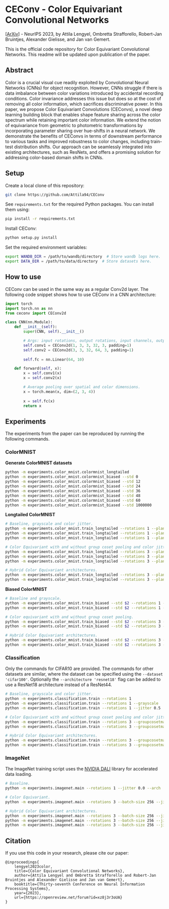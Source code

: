 # CEConv - Color Equivariant Convolutional Networks

[[ArXiv](https://arxiv.org/abs/2310.19368)] - NeurIPS 2023, by Attila Lengyel, Ombretta Strafforello, Robert-Jan Bruintjes, Alexander Gielisse, and Jan van Gemert.

This is the official code repository for Color Equivariant Convolutional Networks. This readme will be updated upon publication of the paper.

## Abstract
Color is a crucial visual cue readily exploited by Convolutional Neural Networks (CNNs) for object recognition. However, CNNs struggle if there is data imbalance between color variations introduced by accidental recording conditions. Color invariance addresses this issue but does so at the cost of removing all color information, which sacrifices discriminative power. In this paper, we propose Color Equivariant Convolutions (CEConvs), a novel deep learning building block that enables shape feature sharing across the color spectrum while retaining important color information. We extend the notion of equivariance from geometric to photometric transformations by incorporating parameter sharing over hue-shifts in a neural network. We demonstrate the benefits of CEConvs in terms of downstream performance to various tasks and improved robustness to color changes, including train-test distribution shifts. Our approach can be seamlessly integrated into existing architectures, such as ResNets, and offers a promising solution for addressing color-based domain shifts in CNNs.

## Setup

Create a local clone of this repository:
```bash
git clone https://github.com/Attila94/CEConv
```

See `requirements.txt` for the required Python packages. You can install them using:
```bash
pip install -r requirements.txt
```

Install CEConv:
```bash
python setup.py install
```

Set the required environment variables:
```bash
export WANDB_DIR = /path/to/wandb/directory  # Store wandb logs here.
export DATA_DIR = /path/to/data/directory  # Store datasets here.
```

## How to use

CEConv can be used in the same way as a regular Conv2d layer. The following code snippet shows how to use CEConv in a CNN architecture:

```python
import torch
import torch.nn as nn
from ceconv import CEConv2d

class CNN(nn.Module):
    def __init__(self):
        super(CNN, self).__init__()

        # Args: input rotations, output rotations, input channels, output channels, kernel size, padding.
        self.conv1 = CEConv2d(1, 3, 3, 32, 3, padding=1)
        self.conv2 = CEConv2d(3, 3, 32, 64, 3, padding=1)
        
        self.fc = nn.Linear(64, 10)

    def forward(self, x):
        x = self.conv1(x)
        x = self.conv2(x)

        # Average pooling over spatial and color dimensions.
        x = torch.mean(x, dim=(2, 3, 4))
        
        x = self.fc(x)
        return x
```

## Experiments

The experiments from the paper can be reproduced by running the following commands.

### ColorMNIST
**Generate ColorMNIST datasets**
```bash
python -m experiments.color_mnist.colormnist_longtailed
python -m experiments.color_mnist.colormnist_biased --std 0
python -m experiments.color_mnist.colormnist_biased --std 12
python -m experiments.color_mnist.colormnist_biased --std 24
python -m experiments.color_mnist.colormnist_biased --std 36
python -m experiments.color_mnist.colormnist_biased --std 48
python -m experiments.color_mnist.colormnist_biased --std 60
python -m experiments.color_mnist.colormnist_biased --std 1000000
```

**Longtailed ColorMNIST**
```bash
# Baseline, grayscale and color jitter.
python -m experiments.color_mnist.train_longtailed --rotations 1 --planes 20
python -m experiments.color_mnist.train_longtailed --rotations 1 --planes 20 --grayscale 
python -m experiments.color_mnist.train_longtailed --rotations 1 --planes 20 --jitter 0.5

# Color Equivariant with and without group coset pooling and color jitter.
python -m experiments.color_mnist.train_longtailed --rotations 3 --planes 17 --separable
python -m experiments.color_mnist.train_longtailed --rotations 3 --planes 17 --separable --jitter 0.5
python -m experiments.color_mnist.train_longtailed --rotations 3 --planes 17 --separable --groupcosetpool

# Hybrid Color Equivariant architectures.
python -m experiments.color_mnist.train_longtailed --rotations 3 --planes 19 --ce_layers 2 --separable --groupcosetpool
python -m experiments.color_mnist.train_longtailed --rotations 3 --planes 18 --ce_layers 4 --separable --groupcosetpool
```

**Biased ColorMNIST**
```bash
# Baseline and grayscale.
python -m experiments.color_mnist.train_biased --std $2 --rotations 1 --planes 20 
python -m experiments.color_mnist.train_biased --std $2 --rotations 1 --planes 20 --grayscale

# Color equivariant with and without group coset pooling.
python -m experiments.color_mnist.train_biased --std $2 --rotations 3 --planes 17 --separable
python -m experiments.color_mnist.train_biased --std $2 --rotations 3 --planes 17 --separable --groupcosetpool

# Hybrid Color Equivariant architectures.
python -m experiments.color_mnist.train_biased --std $2 --rotations 3 --planes 19 --ce_layers 2 --separable --groupcosetpool
python -m experiments.color_mnist.train_biased --std $2 --rotations 3 --planes 18 --ce_layers 4 --separable --groupcosetpool
```

### Classification
Only the commands for CIFAR10 are provided. The commands for other datasets are similar, where the dataset can be specified using the `--dataset 'cifar100'`. Optionally the `--architecture 'resnet18'` flag can be added to use a ResNet18 architecture instead of a ResNet44.

```bash
# Baseline, grayscale and color jitter.
python -m experiments.classification.train --rotations 1
python -m experiments.classification.train --rotations 1 --grayscale
python -m experiments.classification.train --rotations 1 --jitter 0.5

# Color Equivariant with and without group coset pooling and color jitter.
python -m experiments.classification.train --rotations 3 --groupcosetmaxpool --separable
python -m experiments.classification.train --rotations 3 --groupcosetmaxpool --separable --jitter 0.5

# Hybrid Color Equivariant architectures.
python -m experiments.classification.train --rotations 3 --groupcosetmaxpool --separable --ce_stages 1 --width 31
python -m experiments.classification.train --rotations 3 --groupcosetmaxpool --separable --ce_stages 2 --width 30
```

### ImageNet
The ImageNet training script uses the [NVIDIA DALI](https://github.com/NVIDIA/DALI) library for accelerated data loading.

```bash
# Baseline.
python -m experiments.imagenet.main --rotations 1 --jitter 0.0 --arch 'resnet18'

# Color Equivariant.
python -m experiments.imagenet.main --rotations 3 --batch-size 256 --jitter 0.0 --workers 4 --arch 'resnet18' --groupcosetmaxpool --separable

# Hybrid Color Equivariant architectures.
python -m experiments.imagenet.main --rotations 3 --batch-size 256 --jitter 0.0 --workers 4 --arch 'resnet18' --network_width 63 --run_name 'hybrid_1' --groupcosetmaxpool --separable --ce_stages 1
python -m experiments.imagenet.main --rotations 3 --batch-size 256 --jitter 0.0 --workers 4 --arch 'resnet18' --network_width 63 --run_name 'hybrid_2' --groupcosetmaxpool --separable --ce_stages 2
python -m experiments.imagenet.main --rotations 3 --batch-size 256 --jitter 0.0 --workers 4 --arch 'resnet18' --network_width 61 --run_name 'hybrid_3' --groupcosetmaxpool --separable --ce_stages 3
```


## Citation

If you use this code in your research, please cite our paper:

```
@inproceedings{
    lengyel2023color,
    title={Color Equivariant Convolutional Networks},
    author={Attila Lengyel and Ombretta Strafforello and Robert-Jan Bruintjes and Alexander Gielisse and Jan van Gemert},
    booktitle={Thirty-seventh Conference on Neural Information Processing Systems},
    year={2023},
    url={https://openreview.net/forum?id=xz8j3r3oUA}
}
```